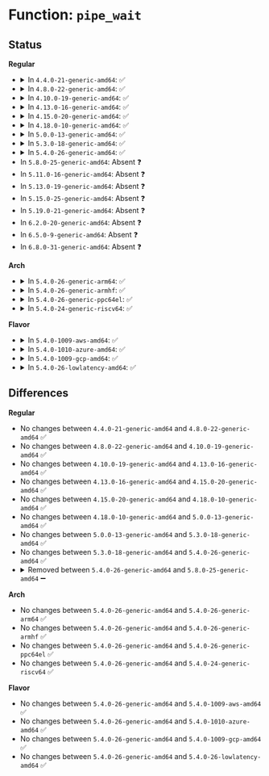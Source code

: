 # Function: <code>pipe_wait</code>

## Status
<b>Regular</b>
<ul>
<li>
<details>
<summary>In <code>4.4.0-21-generic-amd64</code>: ✅</summary>

```c
void pipe_wait(struct pipe_inode_info * pipe)
```

```json
{
  "name": "pipe_wait",
  "collision_type": "Unique Global",
  "inline_type": "No",
  "funcs": [
    {
      "addr": 18446744071581027536,
      "name": "pipe_wait",
      "external": true,
      "loc": "fs/pipe.c:109",
      "file": "fs/pipe.c",
      "inline": "seen, unknown",
      "caller_inline": [],
      "caller_func": [
        "fs/pipe.c:wait_for_partner",
        "fs/pipe.c:pipe_write",
        "fs/pipe.c:pipe_read",
        "fs/splice.c:splice_to_pipe"
      ]
    }
  ],
  "symbols": [
    {
      "addr": 18446744071581027536,
      "name": "pipe_wait",
      "section": ".text",
      "bind": "STB_GLOBAL",
      "size": 178
    }
  ]
}
```
</details>
</li>
<li>
<details>
<summary>In <code>4.8.0-22-generic-amd64</code>: ✅</summary>

```c
void pipe_wait(struct pipe_inode_info * pipe)
```

```json
{
  "name": "pipe_wait",
  "collision_type": "Unique Global",
  "inline_type": "No",
  "funcs": [
    {
      "addr": 18446744071581186912,
      "name": "pipe_wait",
      "external": true,
      "loc": "fs/pipe.c:110",
      "file": "fs/pipe.c",
      "inline": "seen, unknown",
      "caller_inline": [],
      "caller_func": [
        "fs/pipe.c:wait_for_partner",
        "fs/pipe.c:pipe_write",
        "fs/pipe.c:pipe_read",
        "fs/splice.c:splice_to_pipe"
      ]
    }
  ],
  "symbols": [
    {
      "addr": 18446744071581186912,
      "name": "pipe_wait",
      "section": ".text",
      "bind": "STB_GLOBAL",
      "size": 178
    }
  ]
}
```
</details>
</li>
<li>
<details>
<summary>In <code>4.10.0-19-generic-amd64</code>: ✅</summary>

```c
void pipe_wait(struct pipe_inode_info * pipe)
```

```json
{
  "name": "pipe_wait",
  "collision_type": "Unique Global",
  "inline_type": "No",
  "funcs": [
    {
      "addr": 18446744071581264128,
      "name": "pipe_wait",
      "external": true,
      "loc": "fs/pipe.c:110",
      "file": "fs/pipe.c",
      "inline": "seen, unknown",
      "caller_inline": [],
      "caller_func": [
        "fs/pipe.c:wait_for_partner",
        "fs/pipe.c:pipe_write",
        "fs/pipe.c:pipe_read"
      ]
    }
  ],
  "symbols": [
    {
      "addr": 18446744071581264128,
      "name": "pipe_wait",
      "section": ".text",
      "bind": "STB_GLOBAL",
      "size": 178
    }
  ]
}
```
</details>
</li>
<li>
<details>
<summary>In <code>4.13.0-16-generic-amd64</code>: ✅</summary>

```c
void pipe_wait(struct pipe_inode_info * pipe)
```

```json
{
  "name": "pipe_wait",
  "collision_type": "Unique Global",
  "inline_type": "No",
  "funcs": [
    {
      "addr": 18446744071581313072,
      "name": "pipe_wait",
      "external": true,
      "loc": "fs/pipe.c:110",
      "file": "fs/pipe.c",
      "inline": "seen, unknown",
      "caller_inline": [],
      "caller_func": [
        "fs/pipe.c:wait_for_partner",
        "fs/pipe.c:pipe_write",
        "fs/pipe.c:pipe_read"
      ]
    }
  ],
  "symbols": [
    {
      "addr": 18446744071581313072,
      "name": "pipe_wait",
      "section": ".text",
      "bind": "STB_GLOBAL",
      "size": 178
    }
  ]
}
```
</details>
</li>
<li>
<details>
<summary>In <code>4.15.0-20-generic-amd64</code>: ✅</summary>

```c
void pipe_wait(struct pipe_inode_info * pipe)
```

```json
{
  "name": "pipe_wait",
  "collision_type": "Unique Global",
  "inline_type": "No",
  "funcs": [
    {
      "addr": 18446744071581453248,
      "name": "pipe_wait",
      "external": true,
      "loc": "fs/pipe.c:111",
      "file": "fs/pipe.c",
      "inline": "seen, unknown",
      "caller_inline": [],
      "caller_func": [
        "fs/pipe.c:wait_for_partner",
        "fs/pipe.c:pipe_write",
        "fs/pipe.c:pipe_read"
      ]
    }
  ],
  "symbols": [
    {
      "addr": 18446744071581453248,
      "name": "pipe_wait",
      "section": ".text",
      "bind": "STB_GLOBAL",
      "size": 178
    }
  ]
}
```
</details>
</li>
<li>
<details>
<summary>In <code>4.18.0-10-generic-amd64</code>: ✅</summary>

```c
void pipe_wait(struct pipe_inode_info * pipe)
```

```json
{
  "name": "pipe_wait",
  "collision_type": "Unique Global",
  "inline_type": "No",
  "funcs": [
    {
      "addr": 18446744071581612880,
      "name": "pipe_wait",
      "external": true,
      "loc": "fs/pipe.c:106",
      "file": "fs/pipe.c",
      "inline": "seen, unknown",
      "caller_inline": [],
      "caller_func": [
        "fs/pipe.c:wait_for_partner",
        "fs/pipe.c:pipe_write",
        "fs/pipe.c:pipe_read"
      ]
    }
  ],
  "symbols": [
    {
      "addr": 18446744071581612880,
      "name": "pipe_wait",
      "section": ".text",
      "bind": "STB_GLOBAL",
      "size": 180
    }
  ]
}
```
</details>
</li>
<li>
<details>
<summary>In <code>5.0.0-13-generic-amd64</code>: ✅</summary>

```c
void pipe_wait(struct pipe_inode_info * pipe)
```

```json
{
  "name": "pipe_wait",
  "collision_type": "Unique Global",
  "inline_type": "No",
  "funcs": [
    {
      "addr": 18446744071581699232,
      "name": "pipe_wait",
      "external": true,
      "loc": "fs/pipe.c:106",
      "file": "fs/pipe.c",
      "inline": "seen, unknown",
      "caller_inline": [],
      "caller_func": [
        "fs/pipe.c:wait_for_partner",
        "fs/pipe.c:pipe_write",
        "fs/pipe.c:pipe_read"
      ]
    }
  ],
  "symbols": [
    {
      "addr": 18446744071581699232,
      "name": "pipe_wait",
      "section": ".text",
      "bind": "STB_GLOBAL",
      "size": 180
    }
  ]
}
```
</details>
</li>
<li>
<details>
<summary>In <code>5.3.0-18-generic-amd64</code>: ✅</summary>

```c
void pipe_wait(struct pipe_inode_info * pipe)
```

```json
{
  "name": "pipe_wait",
  "collision_type": "Unique Global",
  "inline_type": "No",
  "funcs": [
    {
      "addr": 18446744071581816976,
      "name": "pipe_wait",
      "external": true,
      "loc": "fs/pipe.c:107",
      "file": "fs/pipe.c",
      "inline": "seen, unknown",
      "caller_inline": [],
      "caller_func": [
        "fs/pipe.c:wait_for_partner",
        "fs/pipe.c:pipe_write",
        "fs/pipe.c:pipe_read"
      ]
    }
  ],
  "symbols": [
    {
      "addr": 18446744071581816976,
      "name": "pipe_wait",
      "section": ".text",
      "bind": "STB_GLOBAL",
      "size": 182
    }
  ]
}
```
</details>
</li>
<li>
<details>
<summary>In <code>5.4.0-26-generic-amd64</code>: ✅</summary>

```c
void pipe_wait(struct pipe_inode_info * pipe)
```

```json
{
  "name": "pipe_wait",
  "collision_type": "Unique Global",
  "inline_type": "No",
  "funcs": [
    {
      "addr": 18446744071581889536,
      "name": "pipe_wait",
      "external": true,
      "loc": "fs/pipe.c:107",
      "file": "fs/pipe.c",
      "inline": "seen, unknown",
      "caller_inline": [],
      "caller_func": [
        "fs/pipe.c:wait_for_partner",
        "fs/pipe.c:pipe_write",
        "fs/pipe.c:pipe_read"
      ]
    }
  ],
  "symbols": [
    {
      "addr": 18446744071581889536,
      "name": "pipe_wait",
      "section": ".text",
      "bind": "STB_GLOBAL",
      "size": 182
    }
  ]
}
```
</details>
</li>
<li>
In <code>5.8.0-25-generic-amd64</code>: Absent ❓
</li>
<li>
In <code>5.11.0-16-generic-amd64</code>: Absent ❓
</li>
<li>
In <code>5.13.0-19-generic-amd64</code>: Absent ❓
</li>
<li>
In <code>5.15.0-25-generic-amd64</code>: Absent ❓
</li>
<li>
In <code>5.19.0-21-generic-amd64</code>: Absent ❓
</li>
<li>
In <code>6.2.0-20-generic-amd64</code>: Absent ❓
</li>
<li>
In <code>6.5.0-9-generic-amd64</code>: Absent ❓
</li>
<li>
In <code>6.8.0-31-generic-amd64</code>: Absent ❓
</li>
</ul>
<b>Arch</b>
<ul>
<li>
<details>
<summary>In <code>5.4.0-26-generic-arm64</code>: ✅</summary>

```c
void pipe_wait(struct pipe_inode_info * pipe)
```

```json
{
  "name": "pipe_wait",
  "collision_type": "Unique Global",
  "inline_type": "No",
  "funcs": [
    {
      "addr": 18446603336493367552,
      "name": "pipe_wait",
      "external": true,
      "loc": "fs/pipe.c:107",
      "file": "fs/pipe.c",
      "inline": "seen, unknown",
      "caller_inline": [],
      "caller_func": [
        "fs/pipe.c:wait_for_partner",
        "fs/pipe.c:pipe_write",
        "fs/pipe.c:pipe_read"
      ]
    }
  ],
  "symbols": [
    {
      "addr": 18446603336493367552,
      "name": "pipe_wait",
      "section": ".text",
      "bind": "STB_GLOBAL",
      "size": 208
    }
  ]
}
```
</details>
</li>
<li>
<details>
<summary>In <code>5.4.0-26-generic-armhf</code>: ✅</summary>

```c
void pipe_wait(struct pipe_inode_info * pipe)
```

```json
{
  "name": "pipe_wait",
  "collision_type": "Unique Global",
  "inline_type": "No",
  "funcs": [
    {
      "addr": 3226954620,
      "name": "pipe_wait",
      "external": true,
      "loc": "fs/pipe.c:107",
      "file": "fs/pipe.c",
      "inline": "seen, unknown",
      "caller_inline": [],
      "caller_func": [
        "fs/pipe.c:wait_for_partner",
        "fs/pipe.c:pipe_write",
        "fs/pipe.c:pipe_read"
      ]
    }
  ],
  "symbols": [
    {
      "addr": 3226954620,
      "name": "pipe_wait",
      "section": ".text",
      "bind": "STB_GLOBAL",
      "size": 220
    }
  ]
}
```
</details>
</li>
<li>
<details>
<summary>In <code>5.4.0-26-generic-ppc64el</code>: ✅</summary>

```c
void pipe_wait(struct pipe_inode_info * pipe)
```

```json
{
  "name": "pipe_wait",
  "collision_type": "Unique Global",
  "inline_type": "No",
  "funcs": [
    {
      "addr": 13835058055286913840,
      "name": "pipe_wait",
      "external": true,
      "loc": "fs/pipe.c:107",
      "file": "fs/pipe.c",
      "inline": "seen, unknown",
      "caller_inline": [],
      "caller_func": [
        "fs/pipe.c:wait_for_partner",
        "fs/pipe.c:pipe_write",
        "fs/pipe.c:pipe_read"
      ]
    }
  ],
  "symbols": [
    {
      "addr": 13835058055286913840,
      "name": "pipe_wait",
      "section": ".text",
      "bind": "STB_GLOBAL",
      "size": 280
    }
  ]
}
```
</details>
</li>
<li>
<details>
<summary>In <code>5.4.0-24-generic-riscv64</code>: ✅</summary>

```c
void pipe_wait(struct pipe_inode_info * pipe)
```

```json
{
  "name": "pipe_wait",
  "collision_type": "Unique Global",
  "inline_type": "No",
  "funcs": [
    {
      "addr": 18446743936273087264,
      "name": "pipe_wait",
      "external": true,
      "loc": "fs/pipe.c:107",
      "file": "fs/pipe.c",
      "inline": "seen, unknown",
      "caller_inline": [],
      "caller_func": [
        "fs/pipe.c:wait_for_partner",
        "fs/pipe.c:pipe_write",
        "fs/pipe.c:pipe_read"
      ]
    }
  ],
  "symbols": [
    {
      "addr": 18446743936273087264,
      "name": "pipe_wait",
      "section": ".text",
      "bind": "STB_GLOBAL",
      "size": 176
    }
  ]
}
```
</details>
</li>
</ul>
<b>Flavor</b>
<ul>
<li>
<details>
<summary>In <code>5.4.0-1009-aws-amd64</code>: ✅</summary>

```c
void pipe_wait(struct pipe_inode_info * pipe)
```

```json
{
  "name": "pipe_wait",
  "collision_type": "Unique Global",
  "inline_type": "No",
  "funcs": [
    {
      "addr": 18446744071581858272,
      "name": "pipe_wait",
      "external": true,
      "loc": "fs/pipe.c:107",
      "file": "fs/pipe.c",
      "inline": "seen, unknown",
      "caller_inline": [],
      "caller_func": [
        "fs/pipe.c:wait_for_partner",
        "fs/pipe.c:pipe_write",
        "fs/pipe.c:pipe_read"
      ]
    }
  ],
  "symbols": [
    {
      "addr": 18446744071581858272,
      "name": "pipe_wait",
      "section": ".text",
      "bind": "STB_GLOBAL",
      "size": 182
    }
  ]
}
```
</details>
</li>
<li>
<details>
<summary>In <code>5.4.0-1010-azure-amd64</code>: ✅</summary>

```c
void pipe_wait(struct pipe_inode_info * pipe)
```

```json
{
  "name": "pipe_wait",
  "collision_type": "Unique Global",
  "inline_type": "No",
  "funcs": [
    {
      "addr": 18446744071581795872,
      "name": "pipe_wait",
      "external": true,
      "loc": "fs/pipe.c:107",
      "file": "fs/pipe.c",
      "inline": "seen, unknown",
      "caller_inline": [],
      "caller_func": [
        "fs/pipe.c:wait_for_partner",
        "fs/pipe.c:pipe_write",
        "fs/pipe.c:pipe_read"
      ]
    }
  ],
  "symbols": [
    {
      "addr": 18446744071581795872,
      "name": "pipe_wait",
      "section": ".text",
      "bind": "STB_GLOBAL",
      "size": 182
    }
  ]
}
```
</details>
</li>
<li>
<details>
<summary>In <code>5.4.0-1009-gcp-amd64</code>: ✅</summary>

```c
void pipe_wait(struct pipe_inode_info * pipe)
```

```json
{
  "name": "pipe_wait",
  "collision_type": "Unique Global",
  "inline_type": "No",
  "funcs": [
    {
      "addr": 18446744071581849584,
      "name": "pipe_wait",
      "external": true,
      "loc": "fs/pipe.c:107",
      "file": "fs/pipe.c",
      "inline": "seen, unknown",
      "caller_inline": [],
      "caller_func": [
        "fs/pipe.c:wait_for_partner",
        "fs/pipe.c:pipe_write",
        "fs/pipe.c:pipe_read"
      ]
    }
  ],
  "symbols": [
    {
      "addr": 18446744071581849584,
      "name": "pipe_wait",
      "section": ".text",
      "bind": "STB_GLOBAL",
      "size": 182
    }
  ]
}
```
</details>
</li>
<li>
<details>
<summary>In <code>5.4.0-26-lowlatency-amd64</code>: ✅</summary>

```c
void pipe_wait(struct pipe_inode_info * pipe)
```

```json
{
  "name": "pipe_wait",
  "collision_type": "Unique Global",
  "inline_type": "No",
  "funcs": [
    {
      "addr": 18446744071581919088,
      "name": "pipe_wait",
      "external": true,
      "loc": "fs/pipe.c:107",
      "file": "fs/pipe.c",
      "inline": "seen, unknown",
      "caller_inline": [],
      "caller_func": [
        "fs/pipe.c:wait_for_partner",
        "fs/pipe.c:pipe_write",
        "fs/pipe.c:pipe_read"
      ]
    }
  ],
  "symbols": [
    {
      "addr": 18446744071581919088,
      "name": "pipe_wait",
      "section": ".text",
      "bind": "STB_GLOBAL",
      "size": 182
    }
  ]
}
```
</details>
</li>
</ul>

## Differences
<b>Regular</b>
<ul>
<li>
No changes between <code>4.4.0-21-generic-amd64</code> and <code>4.8.0-22-generic-amd64</code> ✅
</li>
<li>
No changes between <code>4.8.0-22-generic-amd64</code> and <code>4.10.0-19-generic-amd64</code> ✅
</li>
<li>
No changes between <code>4.10.0-19-generic-amd64</code> and <code>4.13.0-16-generic-amd64</code> ✅
</li>
<li>
No changes between <code>4.13.0-16-generic-amd64</code> and <code>4.15.0-20-generic-amd64</code> ✅
</li>
<li>
No changes between <code>4.15.0-20-generic-amd64</code> and <code>4.18.0-10-generic-amd64</code> ✅
</li>
<li>
No changes between <code>4.18.0-10-generic-amd64</code> and <code>5.0.0-13-generic-amd64</code> ✅
</li>
<li>
No changes between <code>5.0.0-13-generic-amd64</code> and <code>5.3.0-18-generic-amd64</code> ✅
</li>
<li>
No changes between <code>5.3.0-18-generic-amd64</code> and <code>5.4.0-26-generic-amd64</code> ✅
</li>
<li>
<details>
<summary>Removed between <code>5.4.0-26-generic-amd64</code> and <code>5.8.0-25-generic-amd64</code> ➖</summary>

```c
void pipe_wait(struct pipe_inode_info * pipe)
```
</details>
</li>
</ul>
<b>Arch</b>
<ul>
<li>
No changes between <code>5.4.0-26-generic-amd64</code> and <code>5.4.0-26-generic-arm64</code> ✅
</li>
<li>
No changes between <code>5.4.0-26-generic-amd64</code> and <code>5.4.0-26-generic-armhf</code> ✅
</li>
<li>
No changes between <code>5.4.0-26-generic-amd64</code> and <code>5.4.0-26-generic-ppc64el</code> ✅
</li>
<li>
No changes between <code>5.4.0-26-generic-amd64</code> and <code>5.4.0-24-generic-riscv64</code> ✅
</li>
</ul>
<b>Flavor</b>
<ul>
<li>
No changes between <code>5.4.0-26-generic-amd64</code> and <code>5.4.0-1009-aws-amd64</code> ✅
</li>
<li>
No changes between <code>5.4.0-26-generic-amd64</code> and <code>5.4.0-1010-azure-amd64</code> ✅
</li>
<li>
No changes between <code>5.4.0-26-generic-amd64</code> and <code>5.4.0-1009-gcp-amd64</code> ✅
</li>
<li>
No changes between <code>5.4.0-26-generic-amd64</code> and <code>5.4.0-26-lowlatency-amd64</code> ✅
</li>
</ul>
